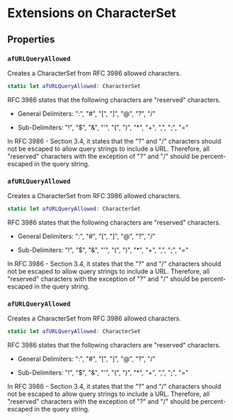 # Extensions on CharacterSet

## Properties

### `afURLQueryAllowed`

Creates a CharacterSet from RFC 3986 allowed characters.

``` swift
static let afURLQueryAllowed: CharacterSet 
```

RFC 3986 states that the following characters are "reserved" characters.

  - General Delimiters: ":", "\#", "\[", "\]", "@", "?", "/"

  - Sub-Delimiters: "\!", "$", "&", "'", "(", ")", "\*", "+", ",", ";", "="

In RFC 3986 - Section 3.4, it states that the "?" and "/" characters should not be escaped to allow
query strings to include a URL. Therefore, all "reserved" characters with the exception of "?" and "/"
should be percent-escaped in the query string.

### `afURLQueryAllowed`

Creates a CharacterSet from RFC 3986 allowed characters.

``` swift
static let afURLQueryAllowed: CharacterSet 
```

RFC 3986 states that the following characters are "reserved" characters.

  - General Delimiters: ":", "\#", "\[", "\]", "@", "?", "/"

  - Sub-Delimiters: "\!", "$", "&", "'", "(", ")", "\*", "+", ",", ";", "="

In RFC 3986 - Section 3.4, it states that the "?" and "/" characters should not be escaped to allow
query strings to include a URL. Therefore, all "reserved" characters with the exception of "?" and "/"
should be percent-escaped in the query string.

### `afURLQueryAllowed`

Creates a CharacterSet from RFC 3986 allowed characters.

``` swift
static let afURLQueryAllowed: CharacterSet 
```

RFC 3986 states that the following characters are "reserved" characters.

  - General Delimiters: ":", "\#", "\[", "\]", "@", "?", "/"

  - Sub-Delimiters: "\!", "$", "&", "'", "(", ")", "\*", "+", ",", ";", "="

In RFC 3986 - Section 3.4, it states that the "?" and "/" characters should not be escaped to allow
query strings to include a URL. Therefore, all "reserved" characters with the exception of "?" and "/"
should be percent-escaped in the query string.
